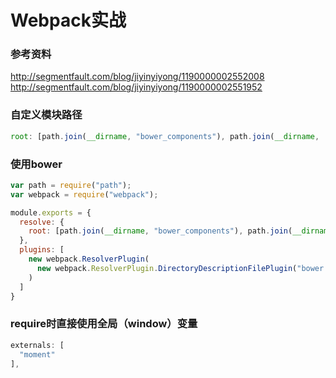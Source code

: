 # Webpack实战

### 参考资料
http://segmentfault.com/blog/jiyinyiyong/1190000002552008
http://segmentfault.com/blog/jiyinyiyong/1190000002551952

### 自定义模块路径
```javascript
root: [path.join(__dirname, "bower_components"), path.join(__dirname, 'app_components')]
```

### 使用bower

```javascript
var path = require("path");
var webpack = require("webpack");

module.exports = {
  resolve: {
    root: [path.join(__dirname, "bower_components"), path.join(__dirname, 'app_components')]
  },
  plugins: [
    new webpack.ResolverPlugin(
      new webpack.ResolverPlugin.DirectoryDescriptionFilePlugin("bower.json", ["main"])
    )
  ]
}
```

### require时直接使用全局（window）变量

```javascript
externals: [
  "moment"
],
```